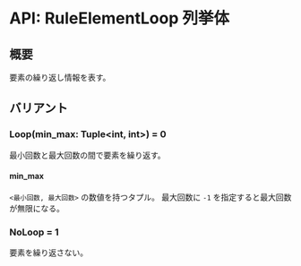 # API: RuleElementLoop 列挙体

## 概要

要素の繰り返し情報を表す。

## バリアント

### Loop(min_max: Tuple<int, int>) = 0

最小回数と最大回数の間で要素を繰り返す。

#### min_max

`<最小回数, 最大回数>` の数値を持つタプル。
最大回数に `-1` を指定すると最大回数が無限になる。

### NoLoop = 1

要素を繰り返さない。
